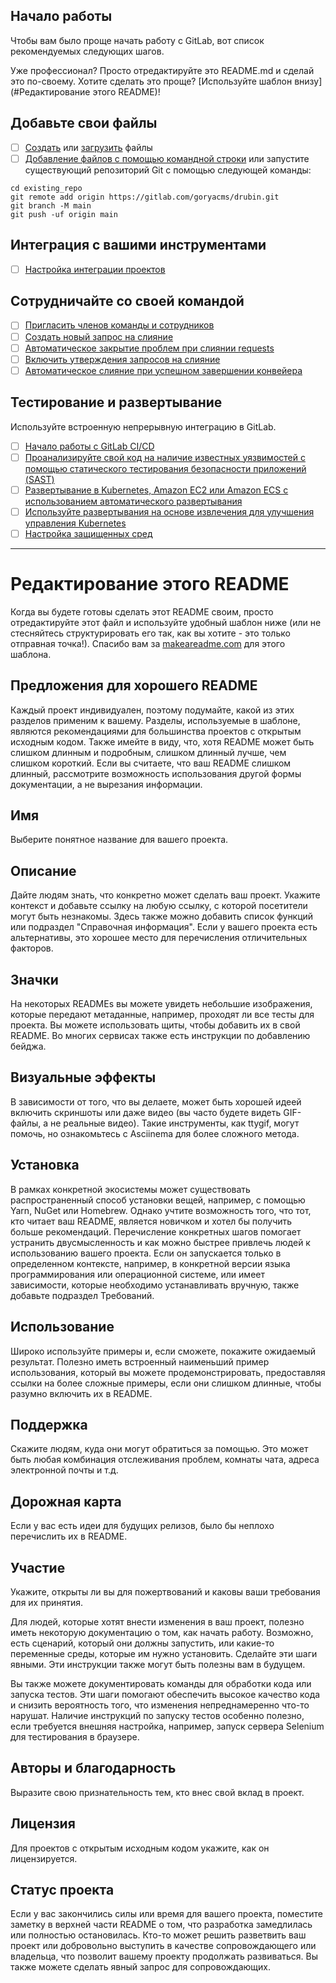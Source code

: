 

## Начало работы

Чтобы вам было проще начать работу с GitLab, вот список рекомендуемых следующих шагов.

Уже профессионал? Просто отредактируйте это README.md и сделай это по-своему. Хотите сделать это проще? [Используйте шаблон внизу](#Редактирование этого README)!

## Добавьте свои файлы

- [ ] [Создать](https://docs.gitlab.com/ee/user/project/repository/web_editor.html#create-a-file ) или [загрузить](https://docs.gitlab.com/ee/user/project/repository/web_editor.html#upload-a-file ) файлы
- [ ] [Добавление файлов с помощью командной строки](https://docs.gitlab.com/ee/gitlab-basics/add-file.html#add-a-file-using-the-command-line ) или запустите существующий репозиторий Git с помощью следующей команды:

```
cd existing_repo
git remote add origin https://gitlab.com/goryacms/drubin.git
git branch -M main
git push -uf origin main
```

## Интеграция с вашими инструментами

- [ ] [Настройка интеграции проектов](https://gitlab.com/goryacms/drubin/-/settings/integrations )

## Сотрудничайте со своей командой

- [ ] [Пригласить членов команды и сотрудников](https://docs.gitlab.com/ee/user/project/members/)
- [ ] [Создать новый запрос на слияние](https://docs.gitlab.com/ee/user/project/merge_requests/creating_merge_requests.html )
- [ ] [Автоматическое закрытие проблем при слиянии requests](https://docs.gitlab.com/ee/user/project/issues/managing_issues.html#closing-issues-automatically)
- [ ] [Включить утверждения запросов на слияние](https://docs.gitlab.com/ee/user/project/merge_requests/approvals/)
- [ ] [Автоматическое слияние при успешном завершении конвейера](https://docs.gitlab.com/ee/user/project/merge_requests/merge_when_pipeline_succeeds.html )

## Тестирование и развертывание

Используйте встроенную непрерывную интеграцию в GitLab.

- [ ] [Начало работы с GitLab CI/CD](https://docs.gitlab.com/ee/ci/quick_start/index.html )
- [ ] [Проанализируйте свой код на наличие известных уязвимостей с помощью статического тестирования безопасности приложений (SAST)](https://docs.gitlab.com/ee/user/application_security/sast/)
- [ ] [Развертывание в Kubernetes, Amazon EC2 или Amazon ECS с использованием автоматического развертывания](https://docs.gitlab.com/ee/topics/autodevops/requirements.html )
- [ ] [Используйте развертывания на основе извлечения для улучшения управления Kubernetes](https://docs.gitlab.com/ee/user/clusters/agent/)
- [ ] [Настройка защищенных сред](https://docs.gitlab.com/ee/ci/environments/protected_environments.html )

***

# Редактирование этого README

Когда вы будете готовы сделать этот README своим, просто отредактируйте этот файл и используйте удобный шаблон ниже (или не стесняйтесь структурировать его так, как вы хотите - это только отправная точка!).  Спасибо вам за [makeareadme.com](https://www.makeareadme.com/) для этого шаблона.

## Предложения для хорошего README
Каждый проект индивидуален, поэтому подумайте, какой из этих разделов применим к вашему. Разделы, используемые в шаблоне, являются рекомендациями для большинства проектов с открытым исходным кодом. Также имейте в виду, что, хотя README может быть слишком длинным и подробным, слишком длинный лучше, чем слишком короткий. Если вы считаете, что ваш README слишком длинный, рассмотрите возможность использования другой формы документации, а не вырезания информации.

## Имя
Выберите понятное название для вашего проекта.

## Описание
Дайте людям знать, что конкретно может сделать ваш проект. Укажите контекст и добавьте ссылку на любую ссылку, с которой посетители могут быть незнакомы. Здесь также можно добавить список функций или подраздел "Справочная информация". Если у вашего проекта есть альтернативы, это хорошее место для перечисления отличительных факторов.

## Значки
На некоторых READMEs вы можете увидеть небольшие изображения, которые передают метаданные, например, проходят ли все тесты для проекта. Вы можете использовать щиты, чтобы добавить их в свой README. Во многих сервисах также есть инструкции по добавлению бейджа.

## Визуальные эффекты
В зависимости от того, что вы делаете, может быть хорошей идеей включить скриншоты или даже видео (вы часто будете видеть GIF-файлы, а не реальные видео). Такие инструменты, как ttygif, могут помочь, но ознакомьтесь с Asciinema для более сложного метода.

## Установка
В рамках конкретной экосистемы может существовать распространенный способ установки вещей, например, с помощью Yarn, NuGet или Homebrew. Однако учтите возможность того, что тот, кто читает ваш README, является новичком и хотел бы получить больше рекомендаций. Перечисление конкретных шагов помогает устранить двусмысленность и как можно быстрее привлечь людей к использованию вашего проекта. Если он запускается только в определенном контексте, например, в конкретной версии языка программирования или операционной системе, или имеет зависимости, которые необходимо устанавливать вручную, также добавьте подраздел Требований.

## Использование
Широко используйте примеры и, если сможете, покажите ожидаемый результат. Полезно иметь встроенный наименьший пример использования, который вы можете продемонстрировать, предоставляя ссылки на более сложные примеры, если они слишком длинные, чтобы разумно включить их в README.

## Поддержка
Скажите людям, куда они могут обратиться за помощью. Это может быть любая комбинация отслеживания проблем, комнаты чата, адреса электронной почты и т.д.

## Дорожная карта
Если у вас есть идеи для будущих релизов, было бы неплохо перечислить их в README.

## Участие
Укажите, открыты ли вы для пожертвований и каковы ваши требования для их принятия.

Для людей, которые хотят внести изменения в ваш проект, полезно иметь некоторую документацию о том, как начать работу. Возможно, есть сценарий, который они должны запустить, или какие-то переменные среды, которые им нужно установить. Сделайте эти шаги явными. Эти инструкции также могут быть полезны вам в будущем.

Вы также можете документировать команды для обработки кода или запуска тестов. Эти шаги помогают обеспечить высокое качество кода и снизить вероятность того, что изменения непреднамеренно что-то нарушат. Наличие инструкций по запуску тестов особенно полезно, если требуется внешняя настройка, например, запуск сервера Selenium для тестирования в браузере.

## Авторы и благодарность
Выразите свою признательность тем, кто внес свой вклад в проект.

## Лицензия
Для проектов с открытым исходным кодом укажите, как он лицензируется.

## Статус проекта
Если у вас закончились силы или время для вашего проекта, поместите заметку в верхней части README о том, что разработка замедлилась или полностью остановилась. Кто-то может решить разветвить ваш проект или добровольно выступить в качестве сопровождающего или владельца, что позволит вашему проекту продолжать развиваться. Вы также можете сделать явный запрос для сопровождающих.
